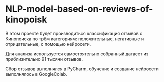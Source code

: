 # NLP-model-based-on-reviews-of-kinopoisk

В этом проекте будет производиться классификация отзывов с Кинопоиска по трём категориям: положительные, негативные и отрицательные, с помощью нейросети.

Для анализа используется самостоятельно собранный датасет из приблизительно 91 тысячи отзывов.

Сбор отзывов выполнялся в PyCharm, обучение и создание нейросети выполнялось в GoogleColab.

